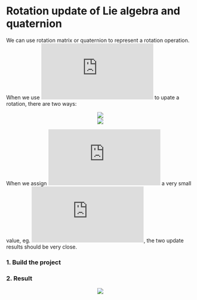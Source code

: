 
# Rotation update of Lie algebra and quaternion

We can use rotation matrix or quaternion to represent a rotation operation. When we use ![](https://latex.codecogs.com/gif.latex?%5Cbold%7Bw%7D) to upate a rotation, there are two ways:
<div align=center><img src =https://latex.codecogs.com/gif.latex?%5Cbold%7BR%7D%20%5Cleftarrow%20%5Cbold%7BR%7D%20%5C%20exp%28%5Cbold%7B%5Chat%7Bw%7D%7D%29></div>
<div align=center><img src =https://latex.codecogs.com/gif.latex?%5Cbold%7Bq%7D%20%5Cleftarrow%20%5Cbold%7Bq%7D%20%5Cotimes%20%5B1%2C%5Cfrac%7B1%7D%7B2%7D%5Cbold%7Bw%7D%5D%5ET></div>

When we assign ![](https://latex.codecogs.com/gif.latex?%5Cbold%7Bw%7D) a very small value, eg. ![](https://latex.codecogs.com/gif.latex?%5Cbold%7Bw%7D%20%3D%20%5B0.01%2C0.02%2C0.03%5D%5ET), the two update results should be very close.

### 1. Build the project

### 2. Result
<div align=center><img src =https://github.com/lbw0502/Visual_Inertial_SLAM_Course/blob/master/exercise_1/doc/result.png></div>

